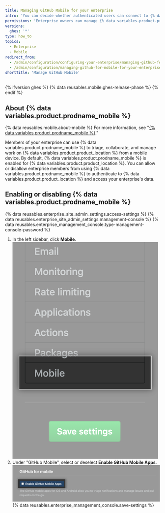 ```yaml
---
title: Managing GitHub Mobile for your enterprise
intro: 'You can decide whether authenticated users can connect to {% data variables.product.product_location %} with {% data variables.product.prodname_mobile %}.'
permissions: 'Enterprise owners can manage {% data variables.product.prodname_mobile %} for an enterprise on {% data variables.product.product_name %}.'
versions:
  ghes: '*'
type: how_to
topics:
  - Enterprise
  - Mobile
redirect_from:
  - /admin/configuration/configuring-your-enterprise/managing-github-for-mobile-for-your-enterprise
  - /admin/configuration/managing-github-for-mobile-for-your-enterprise
shortTitle: 'Manage GitHub Mobile'
---
```

{% ifversion ghes %}
{% data reusables.mobile.ghes-release-phase %}
{% endif %}

## About {% data variables.product.prodname_mobile %}

{% data reusables.mobile.about-mobile %} For more information, see "[{% data variables.product.prodname_mobile %}](/get-started/using-github/github-mobile)."

Members of your enterprise can use {% data variables.product.prodname_mobile %} to triage, collaborate, and manage work on {% data variables.product.product_location %} from a mobile device. By default, {% data variables.product.prodname_mobile %} is enabled for {% data variables.product.product_location %}. You can allow or disallow enterprise members from using {% data variables.product.prodname_mobile %} to authenticate to {% data variables.product.product_location %} and access your enterprise's data.

## Enabling or disabling {% data variables.product.prodname_mobile %}

{% data reusables.enterprise_site_admin_settings.access-settings %}
{% data reusables.enterprise_site_admin_settings.management-console %}
{% data reusables.enterprise_management_console.type-management-console-password %}
1. In the left sidebar, click **Mobile**.
  !["Mobile" in the left sidebar for the {% data variables.product.prodname_ghe_server %} management console](/assets/images/enterprise/management-console/click-mobile.png)
1. Under "GitHub Mobile", select or deselect **Enable GitHub Mobile Apps**.
  ![Checkbox for "Enable GitHub Mobile Apps" in the {% data variables.product.prodname_ghe_server %} management console](/assets/images/enterprise/management-console/select-enable-github-mobile-apps.png)
{% data reusables.enterprise_management_console.save-settings %}

